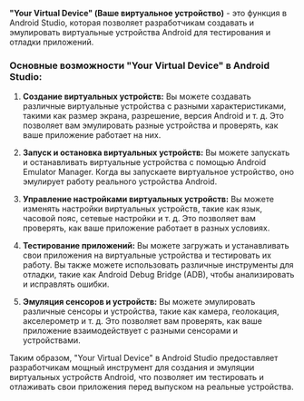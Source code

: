 **"Your Virtual Device" (Ваше виртуальное устройство)** - это функция в Android Studio, которая позволяет разработчикам создавать и эмулировать виртуальные устройства Android для тестирования и отладки приложений.

### Основные возможности "Your Virtual Device" в Android Studio:

1. **Создание виртуальных устройств:** Вы можете создавать различные виртуальные устройства с разными характеристиками, такими как размер экрана, разрешение, версия Android и т. д. Это позволяет вам эмулировать разные устройства и проверять, как ваше приложение работает на них.

2. **Запуск и остановка виртуальных устройств:** Вы можете запускать и останавливать виртуальные устройства с помощью Android Emulator Manager. Когда вы запускаете виртуальное устройство, оно эмулирует работу реального устройства Android.

3. **Управление настройками виртуальных устройств:** Вы можете изменять настройки виртуальных устройств, такие как язык, часовой пояс, сетевые настройки и т. д. Это позволяет вам проверять, как ваше приложение работает в разных условиях.

4. **Тестирование приложений:** Вы можете загружать и устанавливать свои приложения на виртуальные устройства и тестировать их работу. Вы также можете использовать различные инструменты для отладки, такие как Android Debug Bridge (ADB), чтобы анализировать и исправлять ошибки.

5. **Эмуляция сенсоров и устройств:** Вы можете эмулировать различные сенсоры и устройства, такие как камера, геолокация, акселерометр и т. д. Это позволяет вам проверять, как ваше приложение взаимодействует с разными сенсорами и устройствами.

Таким образом, "Your Virtual Device" в Android Studio предоставляет разработчикам мощный инструмент для создания и эмуляции виртуальных устройств Android, что позволяет им тестировать и отлаживать свои приложения перед выпуском на реальные устройства.